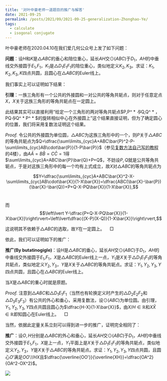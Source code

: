 ```yaml
---
title: '对叶中豪老师一道题目的推广与解答'
date: 2021-09-25
permalink: /posts/2021/09/2021-09-25-generalization-Zhonghao-Ye/
tags:
  - calculate
  - isogonal conjugate
---
```


叶中豪老师在2020.04.10在我们爱几何公众号上发了如下问题：

**问题**：设$H$​​和$K$​​是$\triangle ABC$​​的垂心和陪位重心，延长$AH$​​交$\odot(ABC)$​​于$D_1$​​，$AH$​​的中垂线交外接圆于$E_1,$$F_1$​​，$K_1$​​是$\triangle D_1E_1F_1$​​的陪位重心，类似地定义$K_2,K_3$​​。求证：$K_1,K_2,K_3,K$​​四点共圆，且圆心在$\triangle ABC$​​的Euler线上。

我们事实上可以证明如下结果：

**引理**：一族三角形有一个公共的外接圆和一对公共的等角共轭点，则对于任意定点$X$，$X$关于这族三角形的等角共轭点在一定圆上。

此结果其实可以直接利用“给定一个三角形的两对等角共轭点$P,P^ * $与$Q,Q^ * $，$PQ$与$Q^ * P^ * $的旋转相似中心在外接圆上”这个结果直接证明，但为了确定圆心的位置，我们将采用复数法证明这个结果。

*Proof.* 令公共的外接圆为单位圆，$\triangle ABC$为这族三角形中的一个，则$P$关于$\triangle ABC$的等角共轭点为$Q=\dfrac{\sum\limits_{cyc}A+ABC\bar{P}^2-P-\sum\limits_{cyc}AB\cdot\bar{P}}{1-P\bar{P}}$（参见[复数方法自己写的教程](https://tieba.baidu.com/p/5686544693)的4楼），由$A\bar{A}=B\bar{B}=C\bar{C}=1$得$\sum\limits_{cyc}A=ABC\bar{P}\bar{Q}+P+Q$，不妨设$P,Q$就是公共等角共轭点，于是对这族三角形中的每一个均有上式成立，故$X$对$\triangle ABC$的等角共轭点为

$$Y=\dfrac{\sum\limits_{cyc}A+ABC\bar{X}^2-X-\sum\limits_{cyc}AB\cdot\bar{X}}{1-X\bar{X}}=\dfrac{ABC(\bar{X}-\bar{P})(\bar{X}-\bar{Q})+P+Q-X-PQ\bar{X}}{1-X\bar{X}},$$​

而$$\left\lvert Y-\dfrac{P+Q-X-PQ\bar{X}}{1-X\bar{X}}\right\rvert=\left\lvert\dfrac{(X-P)(X-Q)}{1-X\bar{X}}\right\rvert,$$

这说明其不依赖于$\triangle ABC$的选取，故$Y$在一定圆上。$\quad\Box$

依此，我们可以证明如下的推广：

**推广(By butatinogigle)**：设$H$​​​​​​​​是$\triangle ABC$​​​​​​​的垂心，延长$AH$​​​​​​​交$\odot(ABC)$​​​​​​​于$D_1$​​​​​​​，$AH$​​​​​​​的中垂线交外接圆于$E_1,$​​​​​$F_1$​​​​​​​，$X$​​​​​​是$\triangle ABC$​​​​​​的Euler线上一点，$Y_1$​​​​​​是$X$​​​​​​关于$\triangle D_1E_1F_1$​​​​​​的等角共轭点，类似地定义$Y_2,Y_3$​​​，$Y$​​​是$X$​​​关于$\triangle ABC$​​​的等角共轭点。求证：$Y_1,Y_2,Y_3,Y$​​​四点共圆，且圆心在$\triangle ABC$​​​​​​​的Euler线上。

当$X$是$\triangle ABC$​的重心时就是原题。

*Proof.* 注意到$\triangle ABC$​和$\triangle D_1E_1F_1$​（当然也有轮换定义时产生的$\triangle D_2E_2F_2$​和$\triangle D_3E_3F_3$​）有公共的外心和垂心，采用复数法，设$\odot(ABC)$​为单位圆。由引理，$Y_1,Y_2,Y_3,Y$​四点共圆且圆心为$\dfrac{H-X}{1-X\bar{X}}$​​，由$X/H\in\mathbb{R}$和$X\bar X\in\mathbb{R}$即知圆心在Euler线上。$\quad\Box$

当然，依据此定量关系立刻可以得到进一步的推广，证明完全相同了：

**推广**：设$O,H$分别​是$\triangle ABC$​的外心和垂心，延长$AH$​交$\odot(ABC)$​于$D_1$​，$AH$​的中垂线交外接圆于$E_1,$$F_1$​，$X$​是上一点，$Y_1$​平面上是$X$​关于$\triangle D_1E_1F_1$​的等角共轭点，类似地定义$Y_2,Y_3$​，$Y$​是$X$​关于$\triangle ABC$​的等角共轭点。求证：$Y_1,Y_2,Y_3,Y$​四点共圆，且圆心$O'$满足$OO'//HX$且$\dfrac{\overline{OO'}}{\overline{XH}}=\dfrac{OA^2}{OA^2-OX^2}$。

<img src="https://llddeddym.github.io/images/2021-09-25.png"/>